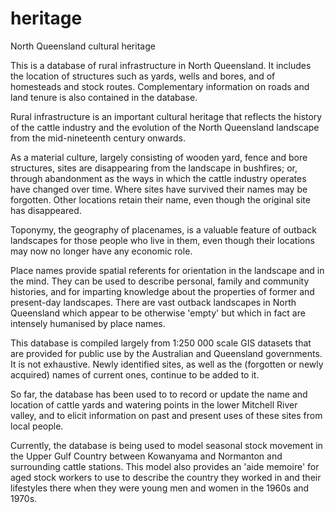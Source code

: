 # heritage
North Queensland cultural heritage

This is a database of rural infrastructure in North Queensland. It includes the location of structures 
such as yards, wells and bores, and of homesteads and stock routes. Complementary information on roads 
and land tenure is also contained in the database.

Rural infrastructure is an important cultural heritage that reflects the history of the cattle industry 
and the evolution of the North Queensland landscape from the mid-nineteenth century onwards.

As a material culture, largely consisting of wooden yard, fence and bore  structures, sites are disappearing
from the landscape in bushfires; or, through abandonment as the ways in which the cattle industry operates have 
changed over time. Where sites have survived their names may be forgotten. Other locations retain their name, 
even though the original site has disappeared.

Toponymy, the geography of placenames, is a valuable feature of outback landscapes for those people who live 
in them, even though their locations may now no longer have any economic role. 

Place names provide spatial referents for orientation in the landscape and in the mind. They can be used to 
describe personal, family and community histories, and for imparting knowledge about the properties of 
former and present-day landscapes. There are vast outback landscapes in North Queensland which appear to be
otherwise 'empty' but which in fact are intensely humanised by place names.

This database is compiled largely from 1:250 000 scale GIS datasets that are provided for public use by the
Australian and Queensland governments. It is not exhaustive. Newly identified sites, as well as the 
(forgotten or newly acquired) names of current ones, continue to be added to it.

So far, the database has been used to to record or update the name and location of cattle yards and watering 
points in the lower Mitchell River valley, and to elicit information on past and present uses of these sites 
from local people.

Currently, the database is being used to model seasonal stock movement in the Upper Gulf Country between 
Kowanyama and Normanton and surrounding cattle stations.  This model also provides an 'aide memoire' for aged 
stock workers to use to describe the country they worked in and their lifestyles there when they were young men 
and women in the 1960s and 1970s.
